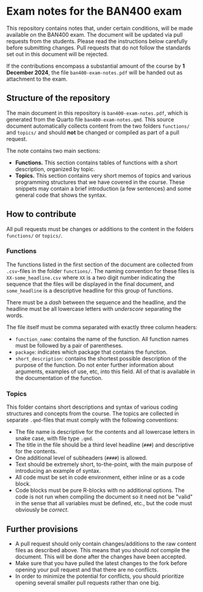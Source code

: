 # Exam notes for the BAN400 exam

This repository contains notes that, under certain conditions, will be made available on the BAN400 exam. The document will be updated via pull requests from the students. Please read the instructions below carefully before submitting changes. Pull requests that do not follow the standards set out in this document will be rejected.

If the contributions encompass a substantial amount of the course by **1 December 2024**, the file `ban400-exam-notes.pdf` will be handed out as attachment to the exam.

## Structure of the repository

The main document in this repository is `ban400-exam-notes.pdf`, which is generated from the Quarto file `ban400-exam-notes.qmd`. This source document automatically collects content from the two folders `functions/` and `topics/` and should **not** be changed or compiled as part of a pull request. 

The note contains two main sections:

- **Functions.** This section contains tables of functions with a short description, organized by topic. 
- **Topics.** This section contains very short memos of topics and various programming structures that we have covered in the course. These snippets may contain a brief introduction (a few sentences) and some general code that shows the syntax. 

## How to contribute

All pull requests must be changes or additions to the content in the folders `functions/` or `topics/`.

### Functions

The functions listed in the first section of the document are collected from `.csv`-files in the folder `functions/`. The naming convention for these files is `XX-some_headline.csv` where `XX` is a two digit number indicating the sequence that the files will be displayed in the final document, and `some_headline` is a descriptive headline for this group of functions. 

There must be a *dash* between the sequence and the headline, and the headline must be all lowercase letters with *underscore* separating the words. 

The file itself must be comma separated with exactly three column headers:
- `function_name`: contains the name of the function. All function names must be followed by a pair of parentheses. 
- `package`: indicates which package that contains the function.
- `short_description`: contains the shortest possible description of the purpose of the function. Do not enter further information about arguments, examples of use, etc, into this field. All of that is available in the documentation of the function. 

### Topics

This folder contains short descriptions and syntax of various coding structures and concepts from the course. The topics are collected in separate `.qmd`-files that must comply with the following conventions:

- The file name is descriptive for the contents and all lowercase letters in snake case, with file type `.qmd`.
- The title in the file should be a third level headline (`###`) and descriptive for the contents. 
- One additional level of subheaders (`####`) is allowed. 
- Text should be extremely short, to-the-point, with the main purpose of introducing an example of syntax.
- All code must be set in code environment, either inline or as a code block. 
- Code blocks must be pure R-blocks with no additional options. The code is not run when compiling the document so it need not be "valid" in the sense that all variables must be defined, etc., but the code must obviously be *correct*.

## Further provisions

- A pull request should only contain changes/additions to the raw content files as described above. This means that you should *not* compile the document. This will be done after the changes have been accepted. 
- Make sure that you have pulled the latest changes to the fork before opening your pull request and that there are no conflicts. 
- In order to minimize the potential for conflicts, you should prioritize opening several smaller pull requests rather than one big.


